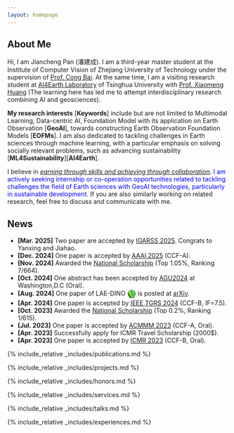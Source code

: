 ```yaml
---
layout: homepage
---
```


## About Me

Hi, I am Jiancheng Pan (<span style="font-family: 'Ma Shan Zheng', cursive;">潘建成</span>). I am a third-year master student at the Institute of Computer Vision of Zhejiang University of Technology under the supervision of <a href="https://scholar.google.com/citations?user=XGZ4UZgAAAAJ&hl=en&oi=ao">Prof. Cong Bai</a>. At the same time, I am a visiting research student at <a href="https://github.com/AI4EarthLab">AI4Earth Laboratory</a>  of Tsinghua University with <a href="https://scholar.google.com/citations?user=yH9OkqYAAAAJ&hl=en">Prof. Xiaomeng Huang</a> (The learning here has led me to attempt interdisciplinary research combining AI and geosciences).
<!-- Before that, I received the B.E. degree from Jiangxi Normal University in 2022, under the supervision of <a href="https://scholar.google.com/citations?user=ZO3KGykAAAAJ&hl=en&oi=ao">Prof. Aiwen Jiang</a>. -->

<!-- ## Research Interests -->
**My research interests** [**Keywords**] include but are not limited to Multimodal Learning, Data-centric AI, Foundation Model with its application on Earth Observation [**GeoAI**], towards constructing Earth Observation Foundation Models [**EOFMs**]. I am also dedicated to tackling challenges in Earth sciences through machine learning, with a particular emphasis on solving socially relevant problems, such as advancing sustainability [**ML4Sustainability**][**AI4Earth**].
<!-- - **AI4EO**: Multimodal Learning, Data-centric AI, Foundation Model -->
<!-- - **AI4Earth**: ML4Sustainability -->

I believe in *<u>earning through skills and achieving through collaboration</u>*. <font color="blue">I am actively seeking internship or co-operation opportunities related to tackling challenges the field of Earth sciences with GeoAI technologies, particularly in sustainable development</font>. If you are also similarly working on related research, feel free to discuss and communicate with me.

## News
- **[Mar. 2025]** Two paper are accepted by <a href="https://www.2025.ieeeigarss.org/index.php">IGARSS 2025</a>. Congrats to Yanxing and Jiahao.
- **[Dec. 2024]** One paper is accepted by <a href="https://aaai.org/conference/aaai/aaai-25/">AAAI 2025</a> (CCF-A).
- **[Nov. 2024]** Awarded the <a href="">National Scholarship</a> (Top 1.05%, Ranking 7/664).
- **[Oct. 2024]** One abstract has been accepted by <a href="https://www.agu.org/annual-Meeting">AGU2024</a> at Washington,D.C (Oral).
- **[Aug. 2024]** One paper of LAE-DINO <img src="images/papers/lae-dino.png" style="vertical-align: middle;" alt="Logo" width="20"> is posted at <a href="https://arxiv.org/abs/2408.09110">arXiv</a>.
- **[Apr. 2024]** One paper is accepted by <a href="https://ieeexplore.ieee.org/xpl/RecentIssue.jsp?punumber=36">IEEE TGRS 2024</a> (CCF-B, IF=7.5).
- **[Oct. 2023]** Awarded the <a href="">National Scholarship</a> (Top 0.2%, Ranking 1/615).
- **[Jul. 2023]** One paper is accepted by <a href="https://www.acmmm2023.org/">ACMMM 2023</a> (CCF-A, Oral).
- **[Apr. 2023]** Successfully apply for ICMR Travel Scholarship (2000$).
- **[Apr. 2023]** One paper is accepted by <a href="https://icmr2023.org/">ICMR 2023</a> (CCF-B, Oral).

{% include_relative _includes/publications.md %}

{% include_relative _includes/projects.md %}

{% include_relative _includes/honors.md %}

{% include_relative _includes/services.md %}

{% include_relative _includes/talks.md %}

{% include_relative _includes/experiences.md %}

<!-- {% include_relative _includes/memberships.md %} -->